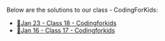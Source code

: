 Below are the solutions to our class - CodingForKids:

- [:notebook:Jan 23 - Class 18 - Codingforkids](https://colab.research.google.com/drive/1oioARU4XZPLmbz7Xz-beayrtPr37gJme#scrollTo=NZG1lzziFlIa)
- [:notebook:Jan 16 - Class 17 - Codingforkids](https://colab.research.google.com/drive/1oioARU4XZPLmbz7Xz-beayrtPr37gJme#scrollTo=_lTYIytmDyrc)
